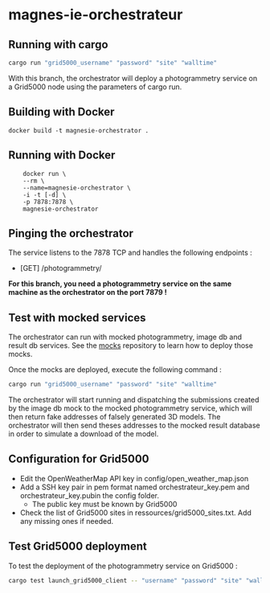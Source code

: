 # magnes-ie-orchestrateur

## Running with cargo

```rust
cargo run "grid5000_username" "password" "site" "walltime"
```

With this branch, the orchestrator will deploy a photogrammetry service on a Grid5000 node using the parameters of cargo run.

## Building with Docker
    docker build -t magnesie-orchestrator .

## Running  with Docker
```
    docker run \
    --rm \
    --name=magnesie-orchestrator \
    -i -t [-d] \
    -p 7878:7878 \
    magnesie-orchestrator
```

## Pinging the orchestrator
The service listens to the 7878 TCP and handles the following endpoints : 
- [GET] /photogrammetry/<job-id>

**For this branch, you need a photogrammetry service on the same machine as the orchestrator on the port 7879 !**

## Test with mocked services
The orchestrator can run with mocked photogrammetry, image db and result db services. See the [mocks](https://github.com/magnesie/mocks) repository to learn how to deploy those mocks.

Once the mocks are deployed, execute the following command :

```bash
cargo run "grid5000_username" "password" "site" "walltime"
```

The orchestrator will start running and dispatching the submissions created by the image db mock to the mocked photogrammetry service, which will then return fake addresses of falsely generated 3D models. The orchestrator will then send theses addresses to the mocked result database in order to simulate a download of the model.

## Configuration for Grid5000

* Edit the OpenWeatherMap API key in config/open_weather_map.json
* Add a SSH key pair in pem format named orchestrateur_key.pem and orchestrateur_key.pubin the config folder.
    * The public key must be known by Grid5000
* Check the list of Grid5000 sites in ressources/grid5000_sites.txt. Add any missing ones if needed.

## Test Grid5000 deployment

To test the deployment of the photogrammetry service on Grid5000 :

```bash
cargo test launch_grid5000_client -- "username" "password" "site" "walltime" --nocapture
```

